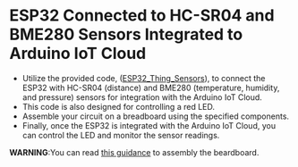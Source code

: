 # ESP32 Connected to HC-SR04 and BME280 Sensors Integrated to Arduino IoT Cloud

* Utilize the provided code, ([ESP32_Thing_Sensors](ESP32_Thing_Sensors)), to connect the ESP32 with HC-SR04 (distance) and BME280 (temperature, humidity, and pressure) sensors for integration with the Arduino IoT Cloud.
* This code is also designed for controlling a red LED.
* Assemble your circuit on a breadboard using the specified components.
* Finally, once the ESP32 is integrated with the Arduino IoT Cloud, you can control the LED and monitor the sensor readings.

**WARNING**:You can read [this guidance](ESP32_Thing_Sensors/ReadMe.adoc) to assembly the beardboard.


